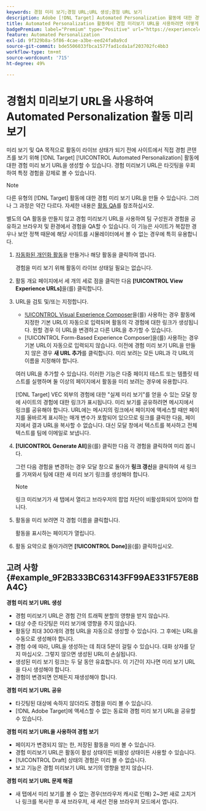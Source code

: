 ```yaml
---
keywords: 경험 미리 보기;경험 URL;URL 생성;경험 URL 보기
description: Adobe [!DNL Target] Automated Personalization 활동에 대한 경험 미리 보기 URL을 사용하여 활동이 라이브 상태가 되기 전에 사이트에서 직접 경험 콘텐츠를 보는 방법에 대해 알아봅니다.
title: Automated Personalization 활동에서 경험 미리보기 URL을 사용하려면 어떻게 해야 합니까?
badgePremium: label="Premium" type="Positive" url="https://experienceleague.adobe.com/docs/target/using/introduction/intro.html?lang=en#premium newtab=true" tooltip="Target Premium에 포함된 내용을 확인하십시오."
feature: Automated Personalization
exl-id: 9f329b8a-5f86-4cae-a3be-eed24fa0a9cd
source-git-commit: bde5506033fbca1577fad1cda1af203702fc4bb3
workflow-type: tm+mt
source-wordcount: '715'
ht-degree: 49%

---
```


# 경험치 미리보기 URL을 사용하여 Automated Personalization 활동 미리보기

미리 보기 및 QA 목적으로 활동이 라이브 상태가 되기 전에 사이트에서 직접 경험 콘텐츠를 보기 위해 [!DNL Target] [!UICONTROL Automated Personalization] 활동에 대한 경험 미리 보기 URL을 생성할 수 있습니다. 경험 미리보기 URL은 타깃팅을 우회하여 특정 경험을 강제로 볼 수 있습니다.

>[!NOTE]
>
>다른 유형의 [!DNL Target] 활동에 대한 경험 미리 보기 URL을 만들 수 있습니다. 그러나 그 과정은 약간 다르다. 자세한 내용은 [활동 QA](/help/main/c-activities/c-activity-qa/activity-qa.md#preview)를 참조하십시오.

별도의 QA 활동을 만들지 않고 경험 미리보기 URL을 사용하여 팀 구성원과 경험을 공유하고 브라우저 및 환경에서 경험을 QA할 수 있습니다. 이 기능은 사이트가 복잡한 경우나 보안 정책 때문에 해당 사이트를 시뮬레이터에서 볼 수 없는 경우에 특히 유용합니다.

1. [자동화된 개인화 활동](/help/main/c-activities/t-automated-personalization/create-ap-activity.md#task_8AAF837796D74CF893CA2F88BA1491C9)을 만들거나 해당 활동을 클릭하여 엽니다.

   경험을 미리 보기 위해 활동이 라이브 상태일 필요는 없습니다.

1. 활동 개요 페이지에서 세 개의 세로 점을 클릭한 다음 **[!UICONTROL View Experience URLs]**&#x200B;을(를) 클릭합니다.

1. URL을 검토 및/또는 지정합니다.

   * [!UICONTROL Visual Experience Composer](VEC)을(를) 사용하는 경우 활동에 지정한 기본 URL이 자동으로 입력되며 활동의 각 경험에 대한 링크가 생성됩니다. 원할 경우 이 URL을 변경하고 다른 URL을 추가할 수 있습니다.
   * [!UICONTROL Form-Based Experience Composer]을(를) 사용하는 경우 기본 URL이 자동으로 입력되지 않습니다. 이전에 경험 미리 보기 URL을 만들지 않은 경우 **새 URL 추가**&#x200B;를 클릭합니다. 미리 보려는 모든 URL과 각 URL의 이름을 지정해야 합니다.

   여러 URL을 추가할 수 있습니다. 이러한 기능은 다중 페이지 테스트 또는 템플릿 테스트를 실행하며 둘 이상의 페이지에서 활동을 미리 보려는 경우에 유용합니다.

   [!DNL Target] VEC 외부의 경험에 대한 &quot;실제 미리 보기&quot;를 얻을 수 있는 모달 창에 사이트의 경험에 대한 링크가 표시됩니다. 미리 보기를 공유하려면 메시지에서 링크를 공유해야 합니다. URL에는 메시지의 링크에서 페이지에 액세스할 때만 페이지를 올바르게 표시하는 매개 변수가 포함되어 있으므로 링크를 클릭한 다음, 페이지에서 결과 URL을 복사할 수 없습니다. 대신 모달 창에서 텍스트를 복사하고 전체 텍스트를 팀에 이메일로 보냅니다.

1. **[!UICONTROL Generate All]**&#x200B;을(를) 클릭한 다음 각 경험을 클릭하여 미리 봅니다.

   그런 다음 경험을 변경하는 경우 모달 창으로 돌아가 **링크 갱신**&#x200B;을 클릭하여 새 링크를 가져와서 팀에 대한 새 미리 보기 링크를 생성해야 합니다.

   >[!NOTE]
   >
   >링크 미리보기가 새 탭에서 열리고 브라우저의 팝업 차단이 비활성화되어 있어야 합니다.

1. 활동을 미리 보려면 각 경험 이름을 클릭합니다.

   활동을 표시하는 페이지가 열립니다.

1. 활동 요약으로 돌아가려면 **[!UICONTROL Done]**&#x200B;을(를) 클릭하십시오.

## 고려 사항 {#example_9F2B333BC63143FF99AE331F57E8BA4C}

**경험 미리 보기 URL 생성**

* 경험 미리보기 URL은 경험 간의 트래픽 분할의 영향을 받지 않습니다.
* 대상 수준 타깃팅은 미리 보기에 영향을 주지 않습니다.
* 활동당 최대 300개의 경험 URL을 자동으로 생성할 수 있습니다. 그 후에는 URL을 수동으로 생성해야 합니다.
* 경험 수에 따라, URL을 생성하는 데 최대 5분이 걸릴 수 있습니다. 대화 상자를 닫지 마십시오. 그렇지 않으면 생성된 URL이 손실됩니다.
* 생성된 미리 보기 링크는 두 달 동안 유효합니다. 이 기간이 지나면 미리 보기 URL을 다시 생성해야 합니다.
* 경험이 변경되면 언제든지 재생성해야 합니다.

**경험 미리 보기 URL 공유**

* 타깃팅된 대상에 속하지 않더라도 경험을 미리 볼 수 있습니다.
* [!DNL Adobe Target]에 액세스할 수 없는 동료와 경험 미리 보기 URL을 공유할 수 있습니다.

**경험 미리 보기 URL을 사용하여 경험 보기**

* 페이지가 변경되지 않는 한, 저장된 활동을 미리 볼 수 있습니다.
* 경험 미리보기 URL은 활동이 활성 상태이든 비활성 상태이든 사용할 수 있습니다.
* [!UICONTROL Draft] 상태의 경험은 미리 볼 수 없습니다.
* 보고 기능은 경험 미리보기 URL 보기의 영향을 받지 않습니다.

**경험 미리 보기 URL 문제 해결**

* 새 탭에서 미리 보기를 볼 수 없는 경우(브라우저 캐시로 인해) 2~3번 새로 고치거나 링크를 복사한 후 새 브라우저, 새 세션 전용 브라우저 모드에서 엽니다.
